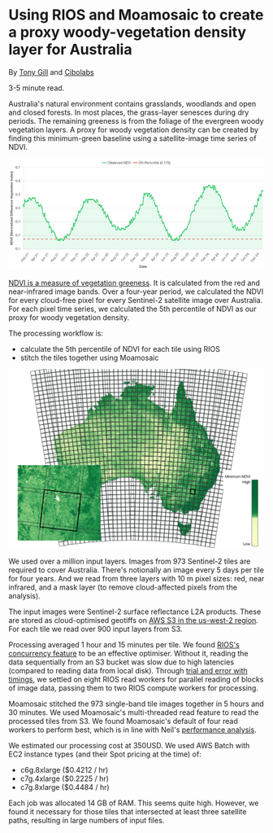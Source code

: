 # Using RIOS and Moamosaic to create a proxy woody-vegetation density layer for Australia

By [Tony Gill](https://www.linkedin.com/in/tony-gill-23115927a/)
and [Cibolabs](https://www.cibolabs.com.au)

3-5 minute read.

Australia's natural environment contains grasslands, woodlands and open
and closed forests. In most places, the grass-layer senesces during
dry periods. The remaining greeness is from the foliage of the evergreen
woody vegetation layers.
A proxy for woody vegetation density can be created by finding this
minimum-green baseline using a satellite-image time series of NDVI.

![minimum NDVI baseline](ndvi_time_series.png)

[NDVI is a measure of vegetation greeness](https://en.wikipedia.org/wiki/Normalized_difference_vegetation_index).
It is calculated from the red and near-infrared image bands.
Over a four-year period, we calculated the NDVI for every cloud-free pixel for
every Sentinel-2 satellite image over Australia.
For each pixel time series, we calculated the 5th percentile of NDVI as our
proxy for woody vegetation density.

The processing workflow is:
- calculate the 5th percentile of NDVI for each tile using RIOS
- stitch the tiles together using Moamosaic

![woody vegetation density proxy](ndvi_percentile_map_3.png)

We used over a million input layers.
Images from 973 Sentinel-2 tiles are required to cover Australia.
There's notionally an image every 5 days per tile for four years. And we read from
three layers with 10 m pixel sizes: red, near infrared, and a mask layer
(to remove cloud-affected pixels from the analysis).

The input images were Sentinel-2 surface reflectance L2A products.
These are stored as cloud-optimised geotiffs on
[AWS S3 in the us-west-2 region](https://registry.opendata.aws/sentinel-2-l2a-cogs/).
For each tile we read over 900 input layers from S3.

Processing averaged 1 hour and 15 minutes per tile.
We found [RIOS's concurrency feature](https://www.rioshome.org/en/latest/concurrency.html)
to be an effective optimiser. Without it, reading the data sequentially from
an S3 bucket was slow due to high latencies (compared to reading data from local disk).
Through [trial and error with timings](https://www.rioshome.org/en/latest/concurrency.html#timing),
we settled on eight RIOS read workers for parallel reading of blocks of image data,
passing them to two RIOS compute workers for processing.

Moamosaic stitched the 973 single-band tile images together in 5 hours and 30 minutes.
We used Moamosaic's multi-threaded read feature to read the processed
tiles from S3. We found Moamosaic's default of four read workers to
perform best, which is in line with Neil's
[performance analysis](https://ubarsc.github.io/moamosaic/performance.html).

We estimated our processing cost at 350USD.
We used AWS Batch with EC2 instance types (and their Spot pricing at the time) of:
- c6g.8xlarge ($0.4212 / hr)
- c7g.4xlarge ($0.2225 / hr)
- c7g.8xlarge ($0.4484 / hr)

Each job was allocated 14 GB of RAM. This seems quite high. However, we found
it necessary for those tiles that intersected at least three satellite paths,
resulting in large numbers of input files.
